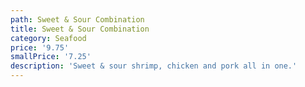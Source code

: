 ```yaml
---
path: Sweet & Sour Combination
title: Sweet & Sour Combination
category: Seafood
price: '9.75'
smallPrice: '7.25'
description: 'Sweet & sour shrimp, chicken and pork all in one.'
---
```


